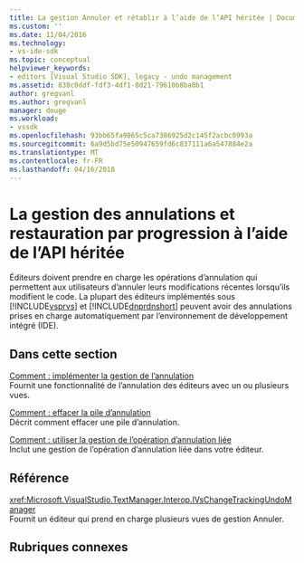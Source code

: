 ```yaml
---
title: La gestion Annuler et rétablir à l’aide de l’API héritée | Documents Microsoft
ms.custom: ''
ms.date: 11/04/2016
ms.technology:
- vs-ide-sdk
ms.topic: conceptual
helpviewer_keywords:
- editors [Visual Studio SDK], legacy - undo management
ms.assetid: 838c0ddf-fdf3-4df1-8d21-79610b8ba0b1
author: gregvanl
ms.author: gregvanl
manager: douge
ms.workload:
- vssdk
ms.openlocfilehash: 93bb65fa9865c5ca7386925d2c145f2acbc0993a
ms.sourcegitcommit: 6a9d5bd75e50947659fd6c837111a6a547884e2a
ms.translationtype: MT
ms.contentlocale: fr-FR
ms.lasthandoff: 04/16/2018
---
```

# <a name="managing-undo-and-redo-by-using-the-legacy-api"></a>La gestion des annulations et restauration par progression à l’aide de l’API héritée
Éditeurs doivent prendre en charge les opérations d’annulation qui permettent aux utilisateurs d’annuler leurs modifications récentes lorsqu’ils modifient le code. La plupart des éditeurs implémentés sous [!INCLUDE[vsprvs](../code-quality/includes/vsprvs_md.md)] et [!INCLUDE[dnprdnshort](../code-quality/includes/dnprdnshort_md.md)] peuvent avoir des annulations prises en charge automatiquement par l’environnement de développement intégré (IDE).  
  
## <a name="in-this-section"></a>Dans cette section  
 [Comment : implémenter la gestion de l’annulation](../extensibility/how-to-implement-undo-management.md)  
 Fournit une fonctionnalité de l’annulation des éditeurs avec un ou plusieurs vues.  
  
 [Comment : effacer la pile d’annulation](../extensibility/how-to-clear-the-undo-stack.md)  
 Décrit comment effacer une pile d’annulation.  
  
 [Comment : utiliser la gestion de l’opération d’annulation liée](../extensibility/how-to-use-linked-undo-management.md)  
 Inclut une gestion de l’opération d’annulation liée dans votre éditeur.  
  
## <a name="reference"></a>Référence  
 <xref:Microsoft.VisualStudio.TextManager.Interop.IVsChangeTrackingUndoManager>  
 Fournit un éditeur qui prend en charge plusieurs vues de gestion Annuler.  
  
## <a name="related-sections"></a>Rubriques connexes